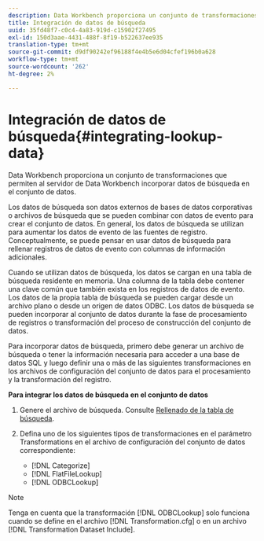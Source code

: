```yaml
---
description: Data Workbench proporciona un conjunto de transformaciones que permiten al servidor de Data Workbench incorporar datos de búsqueda en el conjunto de datos.
title: Integración de datos de búsqueda
uuid: 35fd48f7-c0c4-4a83-919d-c15902f27495
exl-id: 150d3aae-4431-488f-8f19-b522637ee935
translation-type: tm+mt
source-git-commit: d9df90242ef96188f4e4b5e6d04cfef196b0a628
workflow-type: tm+mt
source-wordcount: '262'
ht-degree: 2%

---
```


# Integración de datos de búsqueda{#integrating-lookup-data}

Data Workbench proporciona un conjunto de transformaciones que permiten al servidor de Data Workbench incorporar datos de búsqueda en el conjunto de datos.

Los datos de búsqueda son datos externos de bases de datos corporativas o archivos de búsqueda que se pueden combinar con datos de evento para crear el conjunto de datos. En general, los datos de búsqueda se utilizan para aumentar los datos de evento de las fuentes de registro. Conceptualmente, se puede pensar en usar datos de búsqueda para rellenar registros de datos de evento con columnas de información adicionales.

Cuando se utilizan datos de búsqueda, los datos se cargan en una tabla de búsqueda residente en memoria. Una columna de la tabla debe contener una clave común que también exista en los registros de datos de evento. Los datos de la propia tabla de búsqueda se pueden cargar desde un archivo plano o desde un origen de datos ODBC. Los datos de búsqueda se pueden incorporar al conjunto de datos durante la fase de procesamiento de registros o transformación del proceso de construcción del conjunto de datos.

Para incorporar datos de búsqueda, primero debe generar un archivo de búsqueda o tener la información necesaria para acceder a una base de datos SQL y luego definir una o más de las siguientes transformaciones en los archivos de configuración del conjunto de datos para el procesamiento y la transformación del registro.

**Para integrar los datos de búsqueda en el conjunto de datos**

1. Genere el archivo de búsqueda. Consulte [Rellenado de la tabla de búsqueda](../../../../home/c-dataset-const-proc/c-data-trans/c-int-lookup-data/c-pop-lookup-table.md#concept-dd761338731a40e0997c33dfdabdcdf8).
1. Defina uno de los siguientes tipos de transformaciones en el parámetro Transformations en el archivo de configuración del conjunto de datos correspondiente:

   * [!DNL Categorize]
   * [!DNL FlatFileLookup]
   * [!DNL ODBCLookup]

>[!NOTE]
>
>Tenga en cuenta que la transformación [!DNL ODBCLookup] solo funciona cuando se define en el archivo [!DNL Transformation.cfg] o en un archivo [!DNL Transformation Dataset Include].
